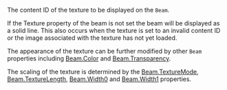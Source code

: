 The content ID of the texture to be displayed on the `Beam`.

If the Texture property of the beam is not set the beam will be displayed as a solid line. This also occurs when the texture is set to an invalid content ID or the image associated with the texture has not yet loaded.

The appearance of the texture can be further modified by other `Beam` properties including [Beam.Color](https://developer.roblox.com/api-reference/property/Beam/Color) and [Beam.Transparency](https://developer.roblox.com/api-reference/property/Beam/Transparency).

The scaling of the texture is determined by the [Beam.TextureMode](https://developer.roblox.com/api-reference/property/Beam/TextureMode), [Beam.TextureLength](https://developer.roblox.com/api-reference/property/Beam/TextureLength), [Beam.Width0](https://developer.roblox.com/api-reference/property/Beam/Width0) and [Beam.Width1](https://developer.roblox.com/api-reference/property/Beam/Width1) properties.